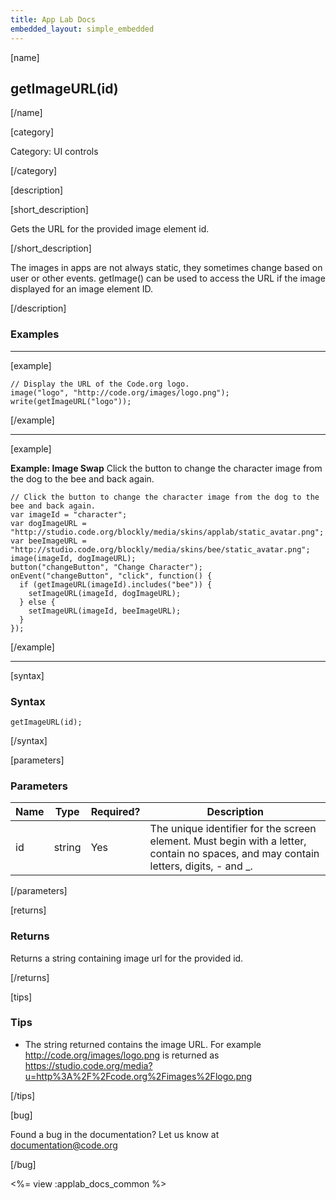```yaml
---
title: App Lab Docs
embedded_layout: simple_embedded
---
```


[name]

## getImageURL(id)

[/name]

[category]

Category: UI controls

[/category]

[description]

[short_description]

Gets the URL for the provided image element id.

[/short_description]

The images in apps are not always static, they sometimes change based on user or other events. getImage() can be used to access the URL if the image displayed for an image element ID.

[/description]

### Examples
____________________________________________________

[example]

```
// Display the URL of the Code.org logo.
image("logo", "http://code.org/images/logo.png");
write(getImageURL("logo"));
```

[/example]

____________________________________________________

[example]

**Example: Image Swap** Click the button to change the character image from the dog to the bee and back again.

```
// Click the button to change the character image from the dog to the bee and back again.
var imageId = "character";
var dogImageURL = "http://studio.code.org/blockly/media/skins/applab/static_avatar.png";
var beeImageURL = "http://studio.code.org/blockly/media/skins/bee/static_avatar.png";
image(imageId, dogImageURL);
button("changeButton", "Change Character");
onEvent("changeButton", "click", function() {
  if (getImageURL(imageId).includes("bee")) {
    setImageURL(imageId, dogImageURL);
  } else {
    setImageURL(imageId, beeImageURL);
  }
});
```

[/example]

____________________________________________________

[syntax]

### Syntax

```
getImageURL(id);
```

[/syntax]

[parameters]

### Parameters

| Name  | Type | Required? | Description |
|-----------------|------|-----------|-------------|
| id | string | Yes | The unique identifier for the screen element. Must begin with a letter, contain no spaces, and may contain letters, digits, - and _. |

[/parameters]

[returns]

### Returns
Returns a string containing image url for the provided id.

[/returns]

[tips]

### Tips
- The string returned contains the image URL. For example  http://code.org/images/logo.png is returned as https://studio.code.org/media?u=http%3A%2F%2Fcode.org%2Fimages%2Flogo.png

[/tips]

[bug]

Found a bug in the documentation? Let us know at documentation@code.org

[/bug]

<%= view :applab_docs_common %>
